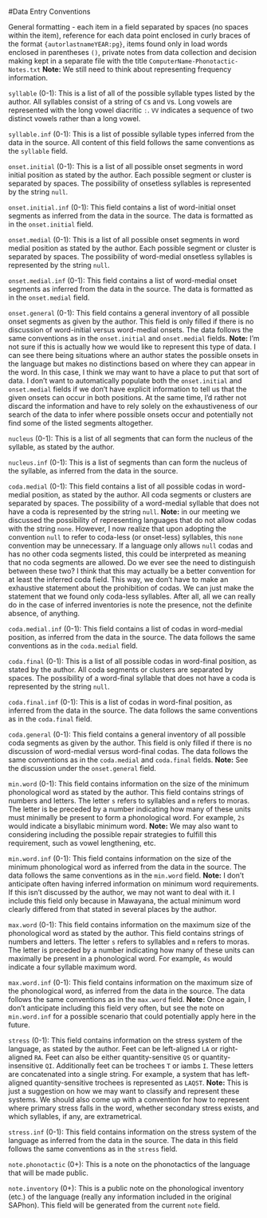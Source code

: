 #Data Entry Conventions

General formatting - each item in a field separated by spaces (no spaces within the item), reference for each data point enclosed in curly braces of the format `{autorlastnameYEAR:pg}`, items found only in load words enclosed in parentheses `()`, private notes from data collection and decision making kept in a separate file with the title `ComputerName-Phonotactic-Notes.txt`
**Note:** We still need to think about representing frequency information.

`syllable` (0-1): This is a list of all of the possible syllable types listed by the author. All syllables consist of a string of `C`s and `V`s. Long vowels are represented with the long vowel diacritic `ː`. `VV` indicates a sequence of two distinct vowels rather than a long vowel. 

`syllable.inf` (0-1): This is a list of possible syllable types inferred from the data in the source. All content of this field follows the same conventions as the `syllable` field. 

`onset.initial` (0-1): This is a list of all possible onset segments in word initial position as stated by the author. Each possible segment or cluster is separated by spaces. The possibility of onsetless syllables is represented by the string `null`. 

`onset.initial.inf` (0-1): This field contains a list of word-initial onset segments as inferred from the data in the source. The data is formatted as in the `onset.initial` field.

`onset.medial` (0-1): This is a list of all possible onset segments in word medial position as stated by the author. Each possible segment or cluster is separated by spaces. The possibility of word-medial onsetless syllables is represented by the string `null`. 

`onset.medial.inf` (0-1): This field contains a list of word-medial onset segments as inferred from the data in the source. The data is formatted as in the `onset.medial` field.

`onset.general` (0-1): This field contains a general inventory of all possible onset segments as given by the author. This field is only filled if there is no discussion of word-initial versus word-medial onsets. The data follows the same conventions as in the `onset.initial` and `onset.medial` fields.
**Note:** I’m not sure if this is actually how we would like to represent this type of data. I can see there being situations where an author states the possible onsets in the language but makes no distinctions based on where they can appear in the word. In this case, I think we may want to have a place to put that sort of data. I don’t want to automatically populate both the `onset.initial` and `onset.medial` fields if we don’t have explicit information to tell us that the given onsets can occur in both positions. At the same time, I’d rather not discard the information and have to rely solely on the exhaustiveness of our search of the data to infer where possible onsets occur and potentially not find some of the listed segments altogether. 

`nucleus` (0-1): This is a list of all segments that can form the nucleus of the syllable, as stated by the author.

`nucleus.inf` (0-1): This is a list of segments than can form the nucleus of the syllable, as inferred from the data in the source.

`coda.medial` (0-1): This field contains a list of all possible codas in word-medial position, as stated by the author. All coda segments or clusters are separated by spaces. The possibility of a word-medial syllable that does not have a coda is represented by the string `null`. 
**Note:** in our meeting we discussed the possibility of representing languages that do not allow codas with the string `none`. However, I now realize that upon adopting the convention `null` to refer to coda-less (or onset-less) syllables, this `none` convention may be unnecessary. If a language only allows `null` codas and has no other coda segments listed, this could be interpreted as meaning that no coda segments are allowed. Do we ever see the need to distinguish between these two? I think that this may actually be a better convention for at least the inferred coda field. This way, we don’t have to make an exhaustive statement about the prohibition of codas. We can just make the statement that we found only coda-less syllables. After all, all we can really do in the case of inferred inventories is note the presence, not the definite absence, of anything. 

`coda.medial.inf` (0-1): This field contains a list of codas in word-medial position, as inferred from the data in the source. The data follows the same conventions as in the `coda.medial` field. 

`coda.final` (0-1): This is a list of all possible codas in word-final position, as stated by the author. All coda segments or clusters are separated by spaces. The possibility of a word-final syllable that does not have a coda is represented by the string `null`. 

`coda.final.inf` (0-1): This is a list of codas in word-final position, as inferred from the data in the source. The data follows the same conventions as in the `coda.final` field. 

`coda.general` (0-1): This field contains a general inventory of all possible coda segments as given by the author. This field is only filled if there is no discussion of word-medial versus word-final codas. The data follows the same conventions as in the `coda.medial` and `coda.final` fields.
**Note:** See the discussion under the `onset.general` field. 

`min.word` (0-1): This field contains information on the size of the minimum phonological word as stated by the author. This field contains strings of numbers and letters. The letter `s` refers to syllables and `m` refers to moras. The letter is be preceded by a number indicating how many of these units must minimally be present to form a phonological word. For example, `2s` would indicate a bisyllabic minimum word.
**Note:** We may also want to considering including the possible repair strategies to fulfill this requirement, such as vowel lengthening, etc.

`min.word.inf` (0-1): This field contains information on the size of the minimum phonological word as inferred from the data in the source. The data follows the same conventions as in the `min.word` field.
**Note:** I don’t anticipate often having inferred information on minimum word requirements. If this isn’t discussed by the author, we may not want to deal with it. I include this field only because in Mawayana, the actual minimum word clearly differed from that stated in several places by the author.

`max.word` (0-1): This field contains information on the maximum size of the phonological word as stated by the author. This field contains strings of numbers and letters. The letter `s` refers to syllables and `m` refers to moras. The letter is preceded by a number indicating how many of these units can maximally be present in a phonological word. For example, `4s` would indicate a four syllable maximum word.

`max.word.inf` (0-1): This field contains information on the maximum size of the phonological word, as inferred from the data in the source. The data follows the same conventions as in the `max.word` field. 
**Note:** Once again, I don’t anticipate including this field very often, but see the note on `min.word.inf` for a possible scenario that could potentially apply here in the future. 

`stress` (0-1): This field contains information on the stress system of the language, as stated by the author. Feet can be left-aligned `LA` or right-aligned `RA`. Feet can also be either quantity-sensitive `QS` or quantity-insensitive `QI`. Additionally feet can be trochees `T` or iambs `I`. These letters are concatenated into a single string. For example, a system that has left-aligned quantity-sensitive trochees is represented as `LAQST`. 
**Note:** This is just a suggestion on how we may want to classify and represent these systems. We should also come up with a convention for how to represent where primary stress falls in the word, whether secondary stress exists, and which syllables, if any, are extrametrical.

`stress.inf` (0-1): This field contains information on the stress system of the language as inferred from the data in the source. The data in this field follows the same conventions as in the `stress` field.

`note.phonotactic` (0+): This is a note on the phonotactics of the language that will be made public.

`note.inventory` (0+): This is a public note on the phonological inventory (etc.) of the language (really any information included in the original SAPhon). This field will be generated from the current `note` field. 
